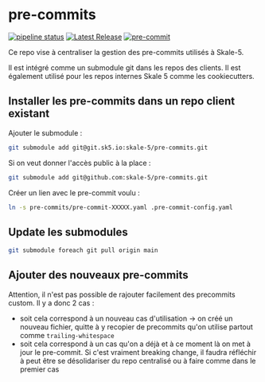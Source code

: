 # pre-commits

[![pipeline status](https://git.sk5.io/skale-5/pre-commits/badges/main/pipeline.svg?ignore_skipped=true)](https://git.sk5.io/skale-5/pre-commits/-/commits/main)
[![Latest Release](https://git.sk5.io/skale-5/pre-commits/-/badges/release.svg)](https://git.sk5.io/skale-5/pre-commits/-/releases)
[![pre-commit](https://img.shields.io/badge/pre--commit-enabled-brightgreen?logo=pre-commit)](https://github.com/pre-commit/pre-commit)

Ce repo vise à centraliser la gestion des pre-commits utilisés à Skale-5.

Il est intégré comme un submodule git dans les repos des clients.
Il est également utilisé pour les repos internes Skale 5 comme les cookiecutters.

## Installer les pre-commits dans un repo client existant

Ajouter le submodule :

```bash
git submodule add git@git.sk5.io:skale-5/pre-commits.git
```

Si on veut donner l'accès public à la place :

```bash
git submodule add git@github.com:skale-5/pre-commits.git
```

Créer un lien avec le pre-commit voulu :

```bash
ln -s pre-commits/pre-commit-XXXXX.yaml .pre-commit-config.yaml
```




## Update les submodules

```bash
git submodule foreach git pull origin main
```

## Ajouter des nouveaux pre-commits

Attention, il n'est pas possible de rajouter facilement des precommits custom.
Il y a donc 2 cas :
- soit cela correspond à un nouveau cas d'utilisation -> on créé un nouveau fichier, quitte à y recopier de precommits qu'on utilise partout comme `trailing-whitespace`
- soit cela correspond à un cas qu'on a déjà et à ce moment là on met à jour le pre-commit. Si c'est vraiment breaking change, il faudra réfléchir à peut être se désolidariser du repo centralisé ou à faire comme dans le premier cas
